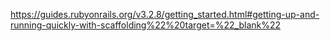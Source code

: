 https://guides.rubyonrails.org/v3.2.8/getting_started.html#getting-up-and-running-quickly-with-scaffolding%22%20target=%22_blank%22